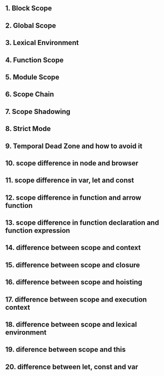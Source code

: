 ## 1. Block Scope

## 2. Global Scope

## 3. Lexical Environment

## 4. Function Scope

## 5. Module Scope

## 6. Scope Chain

## 7. Scope Shadowing

## 8. Strict Mode

## 9. Temporal Dead Zone and how to avoid it

## 10. scope difference in node and browser

## 11. scope difference in var, let and const

## 12. scope difference in function and arrow function

## 13. scope difference in function declaration and function expression

## 14. difference between scope and context

## 15. difference between scope and closure

## 16. difference between scope and hoisting

## 17. difference between scope and execution context

## 18. difference between scope and lexical environment

## 19. diference between scope and this

## 20. difference between let, const and var
